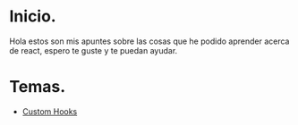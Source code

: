 # Inicio. 
Hola estos son mis apuntes sobre las cosas que he podido aprender acerca de react, espero te guste y te puedan ayudar.

# Temas.
* [Custom Hooks](Custom-Hooks.md)

